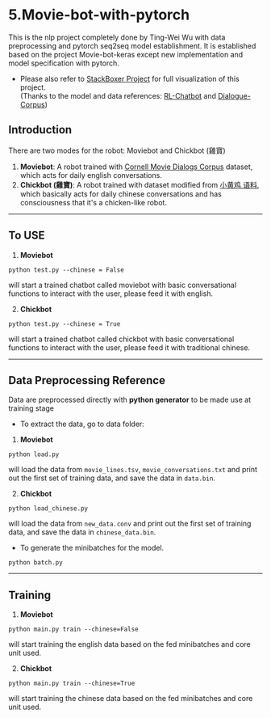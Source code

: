 <div id="part_5"></div>

# 5.Movie-bot-with-pytorch
This is the nlp project completely done by Ting-Wei Wu with data preprocessing and pytorch seq2seq model establishment.
It is established based on the project Movie-bot-keras except new implementation and model specification with pytorch. <br>

* Please also refer to [StackBoxer Project](https://github.com/waynewu6250/StackBoxer) for full visualization of this project. <br>
(Thanks to the model and data references: [RL-Chatbot](https://github.com/pochih/RL-Chatbot) and [Dialogue-Corpus](https://github.com/candlewill/Dialog_Corpus))

## Introduction
There are two modes for the robot: Moviebot and Chickbot (雞寶)
1. **Moviebot**: A robot trained with [Cornell Movie Dialogs Corpus](https://www.cs.cornell.edu/~cristian/Cornell_Movie-Dialogs_Corpus.html) dataset, which acts for daily english conversations.
2. **Chickbot (雞寶)**: A robot trained with dataset modified from [小黄鸡 语料](https://github.com/fate233/dgk_lost_conv/tree/master/results), which basically acts for daily chinese conversations and has consciousness that it's a chicken-like robot.

-------------------------------------------------

## To USE
1. **Moviebot**
```
python test.py --chinese = False
```
will start a trained chatbot called moviebot with basic conversational functions to interact with the user, please feed it with english.

2. **Chickbot**
```
python test.py --chinese = True
```
will start a trained chatbot called chickbot with basic conversational functions to interact with the user, please feed it with traditional chinese.

-------------------------------------------------

## Data Preprocessing Reference

Data are preprocessed directly with **python generator** to be made use at training stage

- To extract the data, go to data folder: <br>
1. **Moviebot**
```
python load.py
```
will load the data from `movie_lines.tsv`, `movie_conversations.txt` and print out the first set of training data, and save the data in `data.bin`.

2. **Chickbot**
```
python load_chinese.py
```
will load the data from `new_data.conv` and print out the first set of training data, and save the data in `chinese_data.bin`.

- To generate the minibatches for the model.
```
python batch.py
```

-------------------------------------------------

## Training
1. **Moviebot**
```
python main.py train --chinese=False
```
will start training the english data based on the fed minibatches and core unit used. <br>

2. **Chickbot**
```
python main.py train --chinese=True
```
will start training the chinese data based on the fed minibatches and core unit used. <br>



